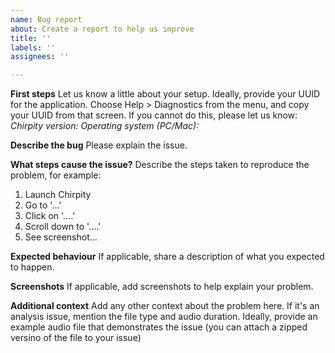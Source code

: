 ```yaml
---
name: Bug report
about: Create a report to help us improve
title: ''
labels: ''
assignees: ''

---
```


**First steps**
Let us know a little about your setup. Ideally, provide your UUID for the application. Choose  Help > Diagnostics from the menu, and copy your UUID from that screen. If you cannot do this, please let us know:
*Chirpity version:*
*Operating system (PC/Mac):*


**Describe the bug**
Please explain the issue. 

**What steps cause the issue?**
Describe the steps taken to reproduce the problem, for example:
1. Launch Chirpity
2. Go to '...'
3. Click on '....'
4. Scroll down to '....'
5. See screenshot...

**Expected behaviour**
If applicable, share a description of what you expected to happen.

**Screenshots**
If applicable, add screenshots to help explain your problem. 


**Additional context**
Add any other context about the problem here. If it's an analysis issue, mention the file type and audio duration. Ideally, provide an example audio file that demonstrates the issue (you can attach a zipped versino of the file to your issue)
